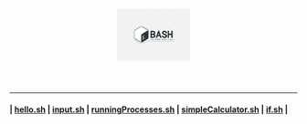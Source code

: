 <h1 align="center">
	<img src=".pictures/bash-shell-logo.png" alt="bash-shell logo" width="128" />
</h1>

<br/>

---

#### | [hello.sh](shellFiles/hello.sh) | [input.sh](shellFiles/input.sh) | [runningProcesses.sh](shellFiles/runningProcesses.sh) | [simpleCalculator.sh](shellFiles/simpleCalculator.sh) | [if.sh](shellFiles/if.sh) |
